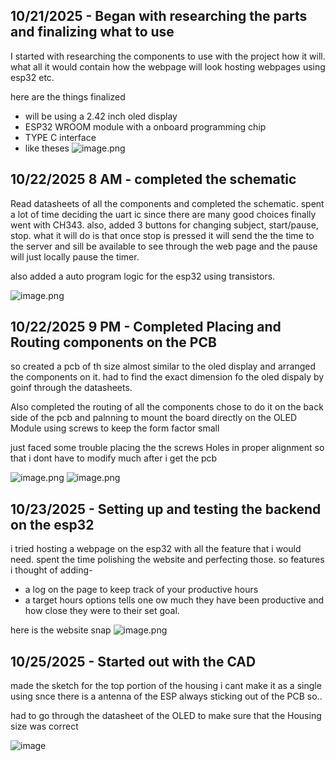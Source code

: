 <!--
  ===================    !!READ THIS NOTICE!!   ====================
  DO NOT edit this file manually. Your changes WILL BE OVERWRITTEN!
  This journal is auto generated and updated by Hack Club Blueprint.
  To edit this file, please edit your journal entries on Blueprint.
  ==================================================================
-->

## 10/21/2025 - Began with researching the parts and finalizing what to use  

I started with researching the components to use with the project how it will. what all it would contain how the webpage will look hosting webpages using esp32 etc.

here are the things finalized

- will be using a 2.42 inch oled display
- ESP32 WROOM module with a onboard programming chip
- TYPE C interface
- like theses ![image.png](https://blueprint.hackclub.com/user-attachments/blobs/proxy/eyJfcmFpbHMiOnsiZGF0YSI6NDE0MCwicHVyIjoiYmxvYl9pZCJ9fQ==--bca1325a527d93f62e49916bbbf8142001ea9ecf/image.png)
  

## 10/22/2025 8 AM - completed the schematic   

Read datasheets of all the components and completed the schematic.
spent a lot of time deciding the uart ic since there are many good choices finally went with CH343.
also, added 3 buttons for changing subject, start/pause, stop. what it will do is that once stop is pressed it will send the the time to the server and sill be available to see through the web page and the pause will just locally pause the timer.  

also added a auto program logic for the esp32 using transistors. 

![image.png](https://blueprint.hackclub.com/user-attachments/blobs/proxy/eyJfcmFpbHMiOnsiZGF0YSI6NDI3NywicHVyIjoiYmxvYl9pZCJ9fQ==--b7ec3cdbba257825cb8f19228c737b09b038ffee/image.png)
  

## 10/22/2025 9 PM - Completed Placing and Routing components on the PCB  

so created a pcb of th size almost similar to the oled display and arranged the components on it.
had to find the exact dimension fo the oled dispaly by goinf through the datasheets.

Also completed the routing of all the components chose to do it on the back side of the pcb and palnning to mount the board directly on the OLED Module using screws to keep the form factor small 

just faced some trouble placing the the screws Holes in proper alignment so that i dont have to modify much after i get the pcb

![image.png](https://blueprint.hackclub.com/user-attachments/blobs/proxy/eyJfcmFpbHMiOnsiZGF0YSI6NDQzOSwicHVyIjoiYmxvYl9pZCJ9fQ==--17037a0ac65f84597115e4078bc0cb7c79419805/image.png)
![image.png](https://blueprint.hackclub.com/user-attachments/blobs/proxy/eyJfcmFpbHMiOnsiZGF0YSI6NDQ0MCwicHVyIjoiYmxvYl9pZCJ9fQ==--d3cf6d2029c1d914615b6ecb04b0bbc223b64bf7/image.png)
  

## 10/23/2025 - Setting up and testing the backend on the esp32  

i tried hosting a webpage on the esp32 with all the feature that i would need. spent the time polishing the website and perfecting those. 
so features i thought of adding-

- a log on the page to keep track of your productive hours
- a target hours options tells one ow much they have been productive and how close they were to their set goal.

here is the website snap
![image.png](https://blueprint.hackclub.com/user-attachments/blobs/proxy/eyJfcmFpbHMiOnsiZGF0YSI6NDYzMCwicHVyIjoiYmxvYl9pZCJ9fQ==--5bf2019caf51035549c83adc3cf776f963990f77/image.png)
   

## 10/25/2025 - Started out with the CAD  

made the sketch for the top portion of the housing i cant make it as a single using snce there is a antenna of the ESP always sticking out of the PCB so..

had to go through the datasheet of the OLED to make sure that the Housing size was correct

![image](https://blueprint.hackclub.com/user-attachments/blobs/proxy/eyJfcmFpbHMiOnsiZGF0YSI6NTQ2OSwicHVyIjoiYmxvYl9pZCJ9fQ==--be672aa62a8184e36c15c1889caf17132cea266f/image.png)
  

